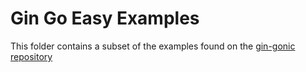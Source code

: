 # Gin Go Easy Examples

This folder contains a subset of the examples found on the [gin-gonic repository](https://github.com/gin-gonic/examples)